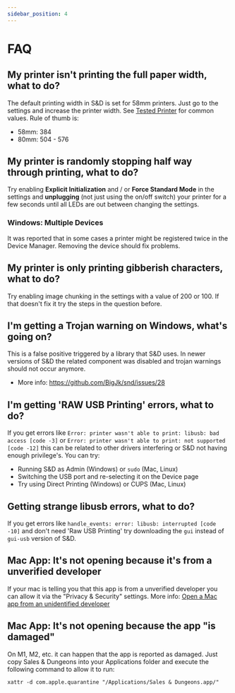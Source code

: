 ```yaml
---
sidebar_position: 4
---
```


# FAQ

## My printer isn't printing the full paper width, what to do?

The default printing width in S&D is set for 58mm printers. Just go to the settings and increase the printer width. See [Tested Printer](/docs/printer/models) for common values. Rule of thumb is:

- 58mm: 384
- 80mm: 504 - 576

## My printer is randomly stopping half way through printing, what to do?

Try enabling **Explicit Initialization** and / or **Force Standard Mode** in the settings and **unplugging** (not just using the on/off switch) your printer for a few seconds until all LEDs are out between changing the settings.

### Windows: Multiple Devices

It was reported that in some cases a printer might be registered twice in the Device Manager. Removing the device should fix problems.

## My printer is only printing gibberish characters, what to do?

Try enabling image chunking in the settings with a value of 200 or 100. If that doesn't fix it try the steps in the question before.

## I'm getting a Trojan warning on Windows, what's going on?

This is a false positive triggered by a library that S&D uses. In newer versions of S&D the related component was disabled and trojan warnings should not occur anymore.

- More info: https://github.com/BigJk/snd/issues/28

## I'm getting 'RAW USB Printing' errors, what to do?

If you get errors like `Error: printer wasn't able to print: libusb: bad access [code -3]` or `Error: printer wasn't able to print: not supported [code -12]` this can be related to other drivers interfering or S&D not having enough privilege's. You can try:

- Running S&D as Admin (Windows) or `sudo` (Mac, Linux)
- Switching the USB port and re-selecting it on the Device page
- Try using Direct Printing (Windows) or CUPS (Mac, Linux)

## Getting strange libusb errors, what to do?

If you get errors like `handle_events: error: libusb: interrupted [code -10]` and don't need 'Raw USB Printing' try downloading the `gui` instead of `gui-usb` version of S&D.

## Mac App: It's not opening because it's from a unverified developer

If your mac is telling you that this app is from a unverified developer you can allow it via the "Privacy & Security" settings. More info: [Open a Mac app from an unidentified developer](https://support.apple.com/lv-lv/guide/mac-help/mh40616/mac)

## Mac App: It's not opening because the app "is damaged"

On M1, M2, etc. it can happen that the app is reported as damaged. Just copy Sales & Dungeons into your Applications folder and execute the following command to allow it to run:

```
xattr -d com.apple.quarantine "/Applications/Sales & Dungeons.app/"
```

